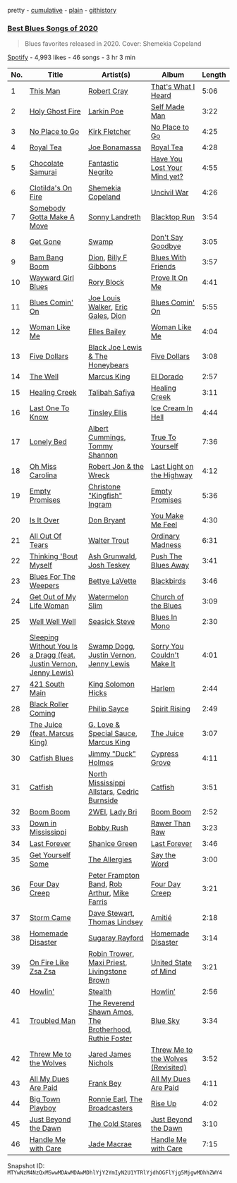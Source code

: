 pretty - [cumulative](/playlists/cumulative/37i9dQZF1DXbJmzoA7Y2Ld.md) - [plain](/playlists/plain/37i9dQZF1DXbJmzoA7Y2Ld) - [githistory](https://github.githistory.xyz/mackorone/spotify-playlist-archive/blob/main/playlists/plain/37i9dQZF1DXbJmzoA7Y2Ld)

### [Best Blues Songs of 2020](https://open.spotify.com/playlist/37i9dQZF1DXbJmzoA7Y2Ld)

> Blues favorites released in 2020\. Cover: Shemekia Copeland

[Spotify](https://open.spotify.com/user/spotify) - 4,993 likes - 46 songs - 3 hr 3 min

| No. | Title | Artist(s) | Album | Length |
|---|---|---|---|---|
| 1 | [This Man](https://open.spotify.com/track/06s7QRpHfeiKL3YCIRTKxg) | [Robert Cray](https://open.spotify.com/artist/6eMlKSBFAoXVJLoeHmwKEj) | [That's What I Heard](https://open.spotify.com/album/5MHALMDVXq4S7Ad6pNVl8I) | 5:06 |
| 2 | [Holy Ghost Fire](https://open.spotify.com/track/2cjmpXHMfblf5Z8Ddzav1w) | [Larkin Poe](https://open.spotify.com/artist/7d10VF1J4LqW7vrpPOngzm) | [Self Made Man](https://open.spotify.com/album/4jwVtyG5s22UpGqKOZishP) | 3:22 |
| 3 | [No Place to Go](https://open.spotify.com/track/57U2smIiC2ch7MbuJMaWIY) | [Kirk Fletcher](https://open.spotify.com/artist/77wBCkU4gTMCceSWHtWjxq) | [No Place to Go](https://open.spotify.com/album/4x1bqAzlomirDTyqvjAaiI) | 4:25 |
| 4 | [Royal Tea](https://open.spotify.com/track/6Xc97DvvgvgzisfpDfUKFY) | [Joe Bonamassa](https://open.spotify.com/artist/2SNzxY1OsSCHBLVi77mpPQ) | [Royal Tea](https://open.spotify.com/album/1i8hO7RSXJ4FOumcLoDyN2) | 4:28 |
| 5 | [Chocolate Samurai](https://open.spotify.com/track/0Tnt1pxkoNdX1ZWkRTW8f6) | [Fantastic Negrito](https://open.spotify.com/artist/5QXLMdpKeByOo5ypH9gT13) | [Have You Lost Your Mind yet?](https://open.spotify.com/album/6b96nRUJmHMTQwK1IK9tJy) | 4:55 |
| 6 | [Clotilda's On Fire](https://open.spotify.com/track/0G42OWO7nynxXHht2X9mEU) | [Shemekia Copeland](https://open.spotify.com/artist/4CNjyWtO59j6Ih6S0n73ee) | [Uncivil War](https://open.spotify.com/album/5nzja6pp2VI6ywfosAhcBM) | 4:26 |
| 7 | [Somebody Gotta Make A Move](https://open.spotify.com/track/3g8TyEzKyPMYXLSUvXMJU4) | [Sonny Landreth](https://open.spotify.com/artist/7aHLYoLUMdcl0HiT5k0Brz) | [Blacktop Run](https://open.spotify.com/album/583OXr5VnpSpYHHukpZkSc) | 3:54 |
| 8 | [Get Gone](https://open.spotify.com/track/6U4XpiZrqaYTVmKKfens2L) | [Swamp](https://open.spotify.com/artist/3JnCy7tffnn9EBDGk8ytQS) | [Don't Say Goodbye](https://open.spotify.com/album/4D1EqPba5ZOyIbYkaWqZR2) | 3:05 |
| 9 | [Bam Bang Boom](https://open.spotify.com/track/28IupVMk18K2zmtm8EYAiS) | [Dion](https://open.spotify.com/artist/15FyiY3ChN0QRspHIQYq0W), [Billy F Gibbons](https://open.spotify.com/artist/69Iibc3uQ7x2vDeZxTwKCw) | [Blues With Friends](https://open.spotify.com/album/70StIKUEqkP9b5irez4XZD) | 3:57 |
| 10 | [Wayward Girl Blues](https://open.spotify.com/track/4KqG70KnkbejAZ35ZxEdTD) | [Rory Block](https://open.spotify.com/artist/6hkNj3GAqFbkEUCs3R1dY3) | [Prove It On Me](https://open.spotify.com/album/26caNJjFBmB1bwVeBblL6X) | 4:41 |
| 11 | [Blues Comin' On](https://open.spotify.com/track/5D7ZBbrS0iSh2jlyaBEBe9) | [Joe Louis Walker](https://open.spotify.com/artist/5MPJKwuEzyWgfueKrogllD), [Eric Gales](https://open.spotify.com/artist/3x8RBu8okCCBLi5vnY4UyV), [Dion](https://open.spotify.com/artist/15FyiY3ChN0QRspHIQYq0W) | [Blues Comin' On](https://open.spotify.com/album/3nToFx6LGlS7AUa01g1KCa) | 5:55 |
| 12 | [Woman Like Me](https://open.spotify.com/track/4apFuI4ptvZBNkPwGr7gpd) | [Elles Bailey](https://open.spotify.com/artist/4NPMwh3kDwi6uVCNtmeUvU) | [Woman Like Me](https://open.spotify.com/album/2P2PYpBvfCJZO63d24m4Fa) | 4:04 |
| 13 | [Five Dollars](https://open.spotify.com/track/4m0zS8ogujtTiLcAwCmHFT) | [Black Joe Lewis & The Honeybears](https://open.spotify.com/artist/6kbzJ40luXJ5IKnSpWr7SD) | [Five Dollars](https://open.spotify.com/album/6qjPSLr8oJHocV9Mt6Ax0m) | 3:08 |
| 14 | [The Well](https://open.spotify.com/track/4wszHgvhXYlN2Io813hLQ1) | [Marcus King](https://open.spotify.com/artist/0FeWKiZSwBRdGzqeCdlH1a) | [El Dorado](https://open.spotify.com/album/0twx7uqxPQtmtpeURTlZB0) | 2:57 |
| 15 | [Healing Creek](https://open.spotify.com/track/4AsrwPkPDdpzjjdr2SDykN) | [Talibah Safiya](https://open.spotify.com/artist/1E0Fc2u5OrryrpF8JH8srS) | [Healing Creek](https://open.spotify.com/album/7dF7ZkpIBrkCMDqFEIEzh6) | 3:11 |
| 16 | [Last One To Know](https://open.spotify.com/track/7avd94T3BZcvcSiRl3gWGM) | [Tinsley Ellis](https://open.spotify.com/artist/56LMX8mqaIhJCaxjZBM1on) | [Ice Cream In Hell](https://open.spotify.com/album/6dopecoqDNzo58krvM3NO4) | 4:44 |
| 17 | [Lonely Bed](https://open.spotify.com/track/2glwN5raCeEn0EdjKrNw6i) | [Albert Cummings](https://open.spotify.com/artist/1YYXyn4etM5oe9RnJe3Mvg), [Tommy Shannon](https://open.spotify.com/artist/4L81vlq3wCkssFBK1UpPDN) | [True To Yourself](https://open.spotify.com/album/6djxMkLPDJdk3N1bIExPNV) | 7:36 |
| 18 | [Oh Miss Carolina](https://open.spotify.com/track/2ebAPmQjP4GkGULOtisl5x) | [Robert Jon & the Wreck](https://open.spotify.com/artist/4FXvPjJz57tIo23OpzHlYC) | [Last Light on the Highway](https://open.spotify.com/album/4vEdVmsibS4TDTvdJ07Xae) | 4:12 |
| 19 | [Empty Promises](https://open.spotify.com/track/6rOZxWF4YfO7g0gCMqQlxL) | [Christone "Kingfish" Ingram](https://open.spotify.com/artist/5jMGnqJkgPaiJzwy5bOcYX) | [Empty Promises](https://open.spotify.com/album/3oyjUbSmgbHHhVVGPrAhFM) | 5:36 |
| 20 | [Is It Over](https://open.spotify.com/track/6CTNoKveaQYSOhvYWJUAHl) | [Don Bryant](https://open.spotify.com/artist/1EJaL1QJ34YEpRT7jWDD7I) | [You Make Me Feel](https://open.spotify.com/album/5nmTyPcWtLpY6HfkQI5AQN) | 4:30 |
| 21 | [All Out Of Tears](https://open.spotify.com/track/1XaT6J8S7NxuqowON5gDNv) | [Walter Trout](https://open.spotify.com/artist/12LgviUQ9DbfYJJ9niDWRq) | [Ordinary Madness](https://open.spotify.com/album/3JJD7rE9C5upqXiE1WSstr) | 6:31 |
| 22 | [Thinking 'Bout Myself](https://open.spotify.com/track/3cOKBor2QHIg1V9n7Mue5Q) | [Ash Grunwald](https://open.spotify.com/artist/04HjibunL2jGRLEqVEMfZY), [Josh Teskey](https://open.spotify.com/artist/4BGagHmgh8YwhvCuUQinnd) | [Push The Blues Away](https://open.spotify.com/album/3JwlzjuJ47e8tx2Y7AbKfl) | 3:41 |
| 23 | [Blues For The Weepers](https://open.spotify.com/track/1uOKBuziYCCioYymiwI8zi) | [Bettye LaVette](https://open.spotify.com/artist/55U998XxmxjicLMKDSz6R3) | [Blackbirds](https://open.spotify.com/album/3gX2IvOKb8zxDJTTnyeLkf) | 3:46 |
| 24 | [Get Out of My Life Woman](https://open.spotify.com/track/5KN5fmcJShC49J830DEqHI) | [Watermelon Slim](https://open.spotify.com/artist/1GwDrciV2X5gn9uh0UDFwN) | [Church of the Blues](https://open.spotify.com/album/4Zy8gXmsSdNNeVjrmCIq3T) | 3:09 |
| 25 | [Well Well Well](https://open.spotify.com/track/6Gr0nYfH4DpKYrAggRGGZZ) | [Seasick Steve](https://open.spotify.com/artist/6OVkHZQP8QoBYqr1ejCGDv) | [Blues In Mono](https://open.spotify.com/album/2IQagMayRx6kAilOpLcBhs) | 2:30 |
| 26 | [Sleeping Without You Is a Dragg \(feat\. Justin Vernon, Jenny Lewis\)](https://open.spotify.com/track/6wMH6KMlV8PW1iwdxdJ4Hv) | [Swamp Dogg](https://open.spotify.com/artist/6ZEUa75BqZkvpjhuVzCsdX), [Justin Vernon](https://open.spotify.com/artist/13rHmjtJmlIJ2aDyJc7CLV), [Jenny Lewis](https://open.spotify.com/artist/5cMVRrisBpDkXCVG48epED) | [Sorry You Couldn't Make It](https://open.spotify.com/album/2p5pkNlYTEAzPdNdLHLMlP) | 4:01 |
| 27 | [421 South Main](https://open.spotify.com/track/4Pu2Es4ayOB4VneMuhUsOe) | [King Solomon Hicks](https://open.spotify.com/artist/1kwMZiFnFBuniUpHpNHEds) | [Harlem](https://open.spotify.com/album/40eXcTxKtRRv68e4g6k29k) | 2:44 |
| 28 | [Black Roller Coming](https://open.spotify.com/track/5OLFlnmmC8gQHiFisYvrAh) | [Philip Sayce](https://open.spotify.com/artist/5Npr4HpRE8YlsisRjN9T8h) | [Spirit Rising](https://open.spotify.com/album/3dQKiRCBLOnvRmfcTCJP0H) | 2:49 |
| 29 | [The Juice \(feat\. Marcus King\)](https://open.spotify.com/track/3NQ0Q9VSHzSwwlzFBey6QY) | [G\. Love & Special Sauce](https://open.spotify.com/artist/74fkl73HDlCXw0l6cemB89), [Marcus King](https://open.spotify.com/artist/0FeWKiZSwBRdGzqeCdlH1a) | [The Juice](https://open.spotify.com/album/66glD8iZgTv1vKXZRGQWXL) | 3:07 |
| 30 | [Catfish Blues](https://open.spotify.com/track/5QjMVxhQ0CQwJ0txzEGgzA) | [Jimmy "Duck" Holmes](https://open.spotify.com/artist/366oWbbebUqu4ovO0F0V5D) | [Cypress Grove](https://open.spotify.com/album/133vVuyhmwo2fWJNs6u5AK) | 4:11 |
| 31 | [Catfish](https://open.spotify.com/track/7edVi9jsBJZWucczN03kXW) | [North Mississippi Allstars](https://open.spotify.com/artist/714osTgzZrkyf3SGjggpfY), [Cedric Burnside](https://open.spotify.com/artist/5tuhrLilxNi6N7D6VeQZnc) | [Catfish](https://open.spotify.com/album/0UHFzxUW8gPhFwjIj7y6E0) | 3:51 |
| 32 | [Boom Boom](https://open.spotify.com/track/74KXRFi0qw3EdNyR9oLzRK) | [2WEI](https://open.spotify.com/artist/4SGDDnlwi5G42HTGzYl2Fc), [Lady Bri](https://open.spotify.com/artist/1p5FodMOL5gU5E1i9enTGO) | [Boom Boom](https://open.spotify.com/album/0Fj3i3nj3SabKrmnSIUsrA) | 2:52 |
| 33 | [Down in Mississippi](https://open.spotify.com/track/3GC6jhvSskDuRpL9XZ4bdJ) | [Bobby Rush](https://open.spotify.com/artist/7LdFlcnzWpySPKngmFCnLi) | [Rawer Than Raw](https://open.spotify.com/album/0Ar6NKv30rwDh3mhZha61I) | 3:23 |
| 34 | [Last Forever](https://open.spotify.com/track/3ETWwN2Fa8ihTN2LKpryV2) | [Shanice Green](https://open.spotify.com/artist/7GquAyY9t5rSmfy4maIGyb) | [Last Forever](https://open.spotify.com/album/6x1MGYK2DX76UNJPfBh59J) | 3:46 |
| 35 | [Get Yourself Some](https://open.spotify.com/track/6UWo6O18TobSRAxVwYI10L) | [The Allergies](https://open.spotify.com/artist/2v2cdjqYIpT8ZBpflNTttY) | [Say the Word](https://open.spotify.com/album/00aLz8ns1aftpDB3dQFCOb) | 3:00 |
| 36 | [Four Day Creep](https://open.spotify.com/track/0JkMHl0tosKetQJDOtMcMo) | [Peter Frampton Band](https://open.spotify.com/artist/0JvNeHGFrPqynXe5EszItO), [Rob Arthur](https://open.spotify.com/artist/3U0Eyg2S4rEutYDRARLkf6), [Mike Farris](https://open.spotify.com/artist/2lGlFTygMMk37JsYm8a46o) | [Four Day Creep](https://open.spotify.com/album/5KNFiQN9FC14mpAhfqhIMe) | 3:21 |
| 37 | [Storm Came](https://open.spotify.com/track/6oHqTQAnT0gqHfirnS1pu9) | [Dave Stewart](https://open.spotify.com/artist/7gcCQIlkkfbul5Mt0jBQkg), [Thomas Lindsey](https://open.spotify.com/artist/6HgqFc4JO1dbSw6oIqrdVi) | [Amitié](https://open.spotify.com/album/46lxdP9TY1y8hLJyy2NWFE) | 2:18 |
| 38 | [Homemade Disaster](https://open.spotify.com/track/77jnDAj554H9X82zqhOXYz) | [Sugaray Rayford](https://open.spotify.com/artist/4dctcbWDGbSj1Nn29CV4g3) | [Homemade Disaster](https://open.spotify.com/album/07aWecL4qu105qqgmTbvA1) | 3:14 |
| 39 | [On Fire Like Zsa Zsa](https://open.spotify.com/track/2s5GAeKtQZfaSXOL3bqg5I) | [Robin Trower](https://open.spotify.com/artist/0MAvx5yzdhylg2ztJC3MD3), [Maxi Priest](https://open.spotify.com/artist/3aTuTR5Nf6pVW3837q2ZL7), [Livingstone Brown](https://open.spotify.com/artist/31sc2XGm5zXKCGybwD0azD) | [United State of Mind](https://open.spotify.com/album/2FPldCz6JwLElIjJZ9B9s9) | 3:21 |
| 40 | [Howlin'](https://open.spotify.com/track/19nbRiVVV1nsBlpUmP1Hzp) | [Stealth](https://open.spotify.com/artist/6f3R3mqKR3kHp1KBNMUn80) | [Howlin’](https://open.spotify.com/album/7brvYKnu3a0WFQe1F2cPgd) | 2:56 |
| 41 | [Troubled Man](https://open.spotify.com/track/30M1CpW3ZUFHDkrl7SDu4I) | [The Reverend Shawn Amos](https://open.spotify.com/artist/2XfNsXm2GClde2U0tZpBQT), [The Brotherhood](https://open.spotify.com/artist/6N9kctJhQRc8tzejdUOYNW), [Ruthie Foster](https://open.spotify.com/artist/2lL4ckeM1A2Qo2Fe64dP0F) | [Blue Sky](https://open.spotify.com/album/3J8C7aa1Ug0uMEygzjEsry) | 3:34 |
| 42 | [Threw Me to the Wolves](https://open.spotify.com/track/2NyIqmxO95eMwULJLThPPu) | [Jared James Nichols](https://open.spotify.com/artist/2l7Z2HP9bqMaMFSdPP012g) | [Threw Me to the Wolves \(Revisited\)](https://open.spotify.com/album/3v4mvvhmpHsIHFARPcYHe6) | 3:52 |
| 43 | [All My Dues Are Paid](https://open.spotify.com/track/3znhGwwxf4qFynHf6tnNwD) | [Frank Bey](https://open.spotify.com/artist/0na4KYz5VSu44CvyPGVzKE) | [All My Dues Are Paid](https://open.spotify.com/album/6txO0ubyiIe50vVGyUAUyg) | 4:11 |
| 44 | [Big Town Playboy](https://open.spotify.com/track/46kV5Zo2k5M2gWca76uKus) | [Ronnie Earl](https://open.spotify.com/artist/7xjcFAzlxdwPCfWi3VOuxU), [The Broadcasters](https://open.spotify.com/artist/2qFpRpyF3BTmEGS4V5sXpH) | [Rise Up](https://open.spotify.com/album/0BIKjCFQaOicXYkEpXSSL0) | 4:02 |
| 45 | [Just Beyond the Dawn](https://open.spotify.com/track/4Xy2i27HGAGENa13YMmKls) | [The Cold Stares](https://open.spotify.com/artist/0hLLs7dOw0Z1XBFFrLSDln) | [Just Beyond the Dawn](https://open.spotify.com/album/3V4c8jFN21XSEEBGkXrmiL) | 3:10 |
| 46 | [Handle Me with Care](https://open.spotify.com/track/1aZnAMv9eYxijTOe2sCF4s) | [Jade Macrae](https://open.spotify.com/artist/3m6tQTaPCGclNhgcC0wgOd) | [Handle Me with Care](https://open.spotify.com/album/3JYupWAKHDibbdw4UwWL2x) | 7:15 |

Snapshot ID: `MTYwNzM4NzQxMSwwMDAwMDAwMDhlYjY2YmIyN2U1YTRlYjdhOGFlYjg5MjgwMDhhZWY4`
